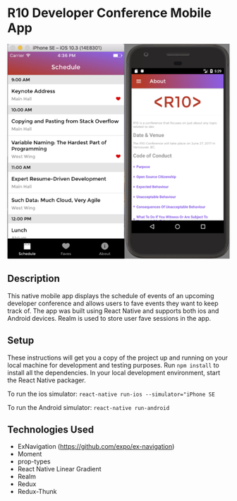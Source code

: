 # R10 Developer Conference Mobile App

![R10 Screenshot](/screenshot.png?raw=true)
## Description
This native mobile app displays the schedule of events of an upcoming developer conference and allows users to fave events they want to keep track of. The app was built using React Native and supports both ios and Android devices. Realm is used to store user fave sessions in the app.

## Setup
These instructions will get you a copy of the project up and running on your local machine for development and testing purposes. Run `npm install` to install all the dependencies. In your local development environment, start the React Native packager.

To run the ios simulator: `react-native run-ios --simulator="iPhone SE`

To run the Android simulator: `react-native run-android`

## Technologies Used
- ExNavigation (https://github.com/expo/ex-navigation)
- Moment
- prop-types
- React Native Linear Gradient
- Realm
- Redux
- Redux-Thunk